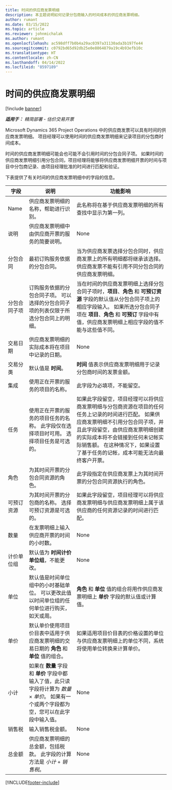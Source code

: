 ```yaml
---
title: 时间的供应商发票明细
description: 本主题说明如何记录分包商输入的时间成本的供应商发票明细。
author: rumant
ms.date: 03/15/2022
ms.topic: article
ms.reviewer: johnmichalak
ms.author: rumant
ms.openlocfilehash: ac598dff7b0b4a29ac0397a31130ada3b197fe44
ms.sourcegitcommit: c0792bd65d92db25e0e8864879a19c4b93efb10c
ms.translationtype: HT
ms.contentlocale: zh-CN
ms.lasthandoff: 04/14/2022
ms.locfileid: "8597189"
---
```

# <a name="vendor-invoice-lines-for-time"></a>时间的供应商发票明细

[!include [banner](../../includes/dataverse-preview.md)]

_**适用于：** 精简部署 - 估价交易开票_

Microsoft Dynamics 365 Project Operations 中的供应商发票可以具有时间的供应商发票明细。 项目经理可以使用时间的供应商发票明细来记录项目的分包商时间成本。

时间的供应商发票明细可能会也可能不会引用时间的分包合同子项。 如果时间的供应商发票明细引用分包合同，项目经理将能够将供应商发票明细开票的时间与项目中分包商记录、由项目经理批准的时间进行匹配和验证。

下表提供了有关时间的供应商发票明细中的字段的信息。

| 字段 | 说明  | 功能影响 |
| --- | --- | --- |
| Name | 供应商发票明细的名称，帮助进行识别。 | 此名称将在基于供应商发票明细的所有查找中显示为第一列。 |
| 说明  | 供应商发票明细中由供应商开票的服务的简要说明。 | None |
| 分包合同 | 最初订购服务依据的分包合同。 | 当为供应商发票选择分包合同时，供应商发票上的所有明细都将继承该选择。 供应商发票不能有引用不同分包合同的供应商发票明细。 |
| 分包合同子项 | 订购服务依据的分包合同子项。 可以选择的分包合同子项的列表仅限于所选分包合同上的明细。 | 当在时间的供应商发票明细上选择分包合同子项时，**项目**、**角色** 和 **可预订资源** 字段的默认值从分包合同子项上的相应字段输入。 如果所选分包合同子项在 **项目**、**角色** 和 **可预订** 字段中有值，供应商发票明细上相应字段的值不能与这些值不同。 |
| 交易日期 | 供应商发票明细的实际成本将在项目中记录的日期。 | None |
| 交易分类 | 默认值是 **时间**。 | **时间** 值表示供应商发票明细用于记录分包商时间的发票金额。 |
| 集成 | 使用正在开票的服务的项目的名称。 | 此字段为必填项，不能留空。 |
| 任务 | 使用正在开票的服务的项目任务的名称。 此字段仅在选择项目时可用。 选择项目任务是可选的。 | 如果此字段留空，项目经理可以将供应商发票明细与分包商资源在项目的任何任务上记录的时间进行匹配。 如果供应商发票明细不引用分包合同子项，并且此字段留空，由供应商发票明细创建的实际成本将不会链接到任何未记帐实际销售额。 在这种情况下，如果设置了基于任务的记帐，成本可能无法向最终客户开票。 |
| 角色 | 为其时间开票的分包合同资源的角色。 | 此字段指定在供应商发票上为其时间开票的分包合同资源执行的角色。 |
| 可预订资源 | 为其时间开票的分包商的名称。 选择可预订资源是可选的。 | 如果此字段留空，项目经理可以将供应商发票明细与供应商发票明细上属于该供应商的任何资源记录的时间进行匹配。 |
| 数量 | 在发票明细上输入供应商开票的时间的小时数。 |None |
| 计价单位组 | 默认值为 **时间计价单位组**，不能更改。 | None |
| 单位 | 默认值是时间单位组中的小时基础单位。 可以更改此值以时间单位组的任何单位进行购买，如天或周。 | **角色** 和 **单位** 值的组合将用作供应商发票明细上 **单价** 字段的默认值或计算值。 |
| 单价 | 默认单价使用项目价目表中适用于供应商发票明细的交易日期的 **角色** 和 **单位** 值的组合。 | 如果适用项目价目表的价格设置的单位与供应商发票明细上的单位不同，系统将使用单位转换来计算单价。 |
| 小计 | 如果在 **数量** 字段和 **单价** 字段中都输入了值，此只读字段将计算为 *数量* &times; *单价*。 如果有一个或两个字段都为空，您可以在此字段中输入值。 | None |
| 销售税 | 输入销售税金额。 | None |
| 总金额 | 供应商发票明细的总金额，包括税款。 此字段的计算方法是 *小计* + *销售税*。 | None |

[!INCLUDE[footer-include](../../includes/footer-banner.md)]
